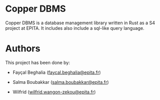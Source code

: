 # Copper DBMS

Copper DBMS is a database management library written in Rust as a S4 project at EPITA. It includes also include a sql-like query language.

# Authors

This project has been done by:

- Fayçal Beghalia (faycal.beghalia@epita.fr)

- Salma Boubakkar (salma.boubakkar@epita.fr)

- Wilfrid (wilfrid.wangon-zekou@epita.fr)
